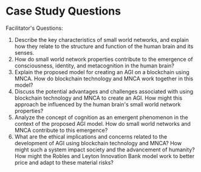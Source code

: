 # Case Study Questions

Facilitator's Questions:

1. Describe the key characteristics of small world networks, and explain how they relate to the structure and function of the human brain and its senses.
2. How do small world network properties contribute to the emergence of consciousness, identity, and metacognition in the human brain?
3. Explain the proposed model for creating an AGI on a blockchain using MNCA. How do blockchain technology and MNCA work together in this model?
4. Discuss the potential advantages and challenges associated with using blockchain technology and MNCA to create an AGI. How might this approach be influenced by the human brain's small world network properties?
5. Analyze the concept of cognition as an emergent phenomenon in the context of the proposed AGI model. How do small world networks and MNCA contribute to this emergence?
6. What are the ethical implications and concerns related to the development of AGI using blockchain technology and MNCA? How might such a system impact society and the advancement of humanity? How might the Robles and Leyton Innovation Bank model work to better price and adapt to these material risks?
